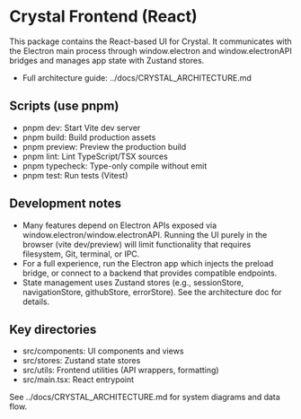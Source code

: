 # Crystal Frontend (React)

This package contains the React-based UI for Crystal. It communicates with the Electron main process through window.electron and window.electronAPI bridges and manages app state with Zustand stores.

- Full architecture guide: ../docs/CRYSTAL_ARCHITECTURE.md

## Scripts (use pnpm)

- pnpm dev: Start Vite dev server
- pnpm build: Build production assets
- pnpm preview: Preview the production build
- pnpm lint: Lint TypeScript/TSX sources
- pnpm typecheck: Type-only compile without emit
- pnpm test: Run tests (Vitest)

## Development notes

- Many features depend on Electron APIs exposed via window.electron/window.electronAPI. Running the UI purely in the browser (vite dev/preview) will limit functionality that requires filesystem, Git, terminal, or IPC.
- For a full experience, run the Electron app which injects the preload bridge, or connect to a backend that provides compatible endpoints.
- State management uses Zustand stores (e.g., sessionStore, navigationStore, githubStore, errorStore). See the architecture doc for details.

## Key directories

- src/components: UI components and views
- src/stores: Zustand state stores
- src/utils: Frontend utilities (API wrappers, formatting)
- src/main.tsx: React entrypoint

See ../docs/CRYSTAL_ARCHITECTURE.md for system diagrams and data flow.